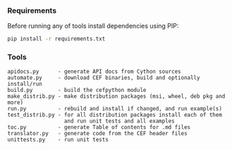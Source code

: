 ### Requirements

Before running any of tools install dependencies using PIP:
```cmd
pip install -r requirements.txt
```

### Tools

```text
apidocs.py      - generate API docs from Cython sources
automate.py     - download CEF binaries, build and optionally install/run
build.py        - build the cefpython module
make_distrib.py - make distribution packages (msi, wheel, deb pkg and more)
run.py          - rebuild and install if changed, and run example(s)
test_distrib.py - for all distribution packages install each of them
                  and run unit tests and all examples
toc.py          - generate Table of contents for .md files
translator.py   - generate code from the CEF header files
unittests.py    - run unit tests
```
